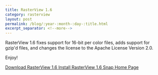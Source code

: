 ```yaml
---
title: RasterView 1.6
category: rasterview
layout: post
permalink: /blog/:year-:month-:day-:title.html
excerpt_separator: <!--more-->
---
```


RasterView 1.6 fixes support for 16-bit per color files, adds support for gzip'd files,
and changes the license to the Apache License Version 2.0.

Enjoy!

<a class="btn btn-primary" href="https://github.com/michaelrsweet/rasterview/releases/tag/v1.6">Download RasterView 1.6 <span class="glyphicon glyphicon-download-alt" aria-hidden="true"></span></a>
<a class="btn btn-default" href="https://snapcraft.io/rasterview">Install RasterView 1.6 Snap <span class="glyphicon glyphicon-download-alt" aria-hidden="true"></span></a>
<a class="btn btn-default" href="/rasterview/index.html">Home Page <span class="glyphicon glyphicon-home" aria-hidden="true"></span></a>
